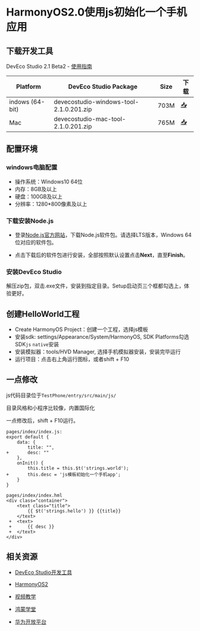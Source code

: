 # HarmonyOS2.0使用js初始化一个手机应用

## 下载开发工具

DevEco Studio 2.1 Beta2 - [使用指南](https://developer.harmonyos.com/cn/docs/documentation/doc-guides/installation_process-0000001071425528)

| Platform        | DevEco Studio Package                   | Size | 下载                                                         |
| --------------- | --------------------------------------- | ---- | ------------------------------------------------------------ |
| indows (64-bit) | devecostudio-windows-tool-2.1.0.201.zip | 703M | [📥](https://contentcenter-vali-drcn.dbankcdn.com/pvt_2/DeveloperAlliance_package_901_9/ee/v3/7rNnfQTnSNaDCZlqbd_3CA/devecostudio-windows-tool-2.1.0.201.zip?HW-CC-KV=V1&HW-CC-Date=20210321T030109Z&HW-CC-Expire=7200&HW-CC-Sign=B03FE25929E6C25D6F7D1B1692EB2737025B65D47A19F1ABC66EDFC740EF7F18) |
| Mac             | devecostudio-mac-tool-2.1.0.201.zip     | 765M | [📥](https://contentcenter-vali-drcn.dbankcdn.com/pvt_2/DeveloperAlliance_package_901_9/f6/v3/zN4eB5HXSVCzRZpeSREHrg/devecostudio-mac-tool-2.1.0.201.zip?HW-CC-KV=V1&HW-CC-Date=20210321T030122Z&HW-CC-Expire=7200&HW-CC-Sign=9E58820460BB85681BF28EBB99053428C7060C58B818BE4AC107E5569FA3BF8F) |



## 配置环境

### windows电脑配置

- 操作系统：Windows10 64位
- 内存：8GB及以上
- 硬盘：100GB及以上
- 分辨率：1280*800像素及以上

### 下载安装Node.js

- 登录[Node.js官方网站](https://nodejs.org/zh-cn/download/)，下载Node.js软件包。请选择LTS版本，Windows 64位对应的软件包。

- 点击下载后的软件包进行安装，全部按照默认设置点击**Next**，直至**Finish**。

### 安装DevEco Studio

解压zip包，双击.exe文件，安装到指定目录。Setup启动页三个框都勾选上，体验更好。



## 创建HelloWorld工程

- Create HarmonyOS Project：创建一个工程，选择js模板
- 安装sdk: settings/Appearance/System/HarmonyOS, SDK Platforms勾选SDK`js` `native`安装
- 安装模拟器：tools/HVD Manager, 选择手机模拟器安装，安装完毕运行
- 运行项目：点击右上角运行图标，或者shift + F10

## 一点修改

js代码目录位于`TestPhone/entry/src/main/js/`

目录风格和小程序比较像，内置国际化

一点修改后，shift + F10运行。

```
pages/index/index.js:
export default {
    data: {
        title: "",
+       desc: ""
    },
    onInit() {
        this.title = this.$t('strings.world');
+       this.desc = 'js模板初始化一个手机app';
    }
}

pages/index/index.hml
<div class="container">
    <text class="title">
        {{ $t('strings.hello') }} {{title}}
    </text>
 +  <text>
 +      {{ desc }}
 +  </text>
</div>

```



## 相关资源

- [DevEco Studio开发工具](https://developer.harmonyos.com/cn/docs/documentation/doc-guides/environment_config-0000001052902427)
- [HarmonyOS2](https://www.harmonyos.com/cn/launch-harmonyos2/)

- [视频教学](https://harmonyos.51cto.com/study)
- [鸿蒙学堂](https://hmxt.org/)

- [华为开放平台](https://developer.huawei.com/cn/)
